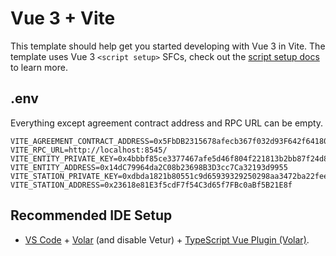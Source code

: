 # Vue 3 + Vite

This template should help get you started developing with Vue 3 in Vite. The template uses Vue 3 `<script setup>` SFCs, check out the [script setup docs](https://v3.vuejs.org/api/sfc-script-setup.html#sfc-script-setup) to learn more.

## .env

Everything except agreement contract address and RPC URL can be empty.

```shell
VITE_AGREEMENT_CONTRACT_ADDRESS=0x5FbDB2315678afecb367f032d93F642f64180aa3
VITE_RPC_URL=http://localhost:8545/
VITE_ENTITY_PRIVATE_KEY=0x4bbbf85ce3377467afe5d46f804f221813b2bb87f24d81f60f1fcdbf7cbf4356
VITE_ENTITY_ADDRESS=0x14dC79964da2C08b23698B3D3cc7Ca32193d9955
VITE_STATION_PRIVATE_KEY=0xdbda1821b80551c9d65939329250298aa3472ba22feea921c0cf5d620ea67b97
VITE_STATION_ADDRESS=0x23618e81E3f5cdF7f54C3d65f7FBc0aBf5B21E8f
```

## Recommended IDE Setup

- [VS Code](https://code.visualstudio.com/) + [Volar](https://marketplace.visualstudio.com/items?itemName=Vue.volar) (and disable Vetur) + [TypeScript Vue Plugin (Volar)](https://marketplace.visualstudio.com/items?itemName=Vue.vscode-typescript-vue-plugin).
